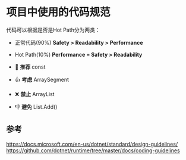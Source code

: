 # 项目中使用的代码规范
代码可以根据是否是Hot Path分为两类：
- 正常代码(90%) **Safety > Readability > Performance**
- Hot Path(10%) **Performance = Safety > Readability**

- :100: **推荐**   const
- :+1:   **考虑**   ArraySegment
- ❌  **禁止** ArrayList
- :-1: **避免** List.Add()

## 参考
https://docs.microsoft.com/en-us/dotnet/standard/design-guidelines/
https://github.com/dotnet/runtime/tree/master/docs/coding-guidelines